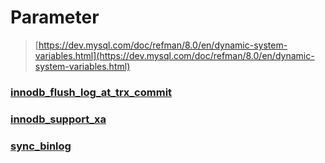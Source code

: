 Parameter
===
>[https://dev.mysql.com/doc/refman/8.0/en/dynamic-system-variables.html](https://dev.mysql.com/doc/refman/8.0/en/dynamic-system-variables.html)

### [innodb_flush_log_at_trx_commit](./parameter/innodb_flush_log_at_trx_commit.md)
### [innodb_support_xa](./parameter/innodb_support_xa.md)
### [sync_binlog](./parameter/sync-binlog.md)

<br>
